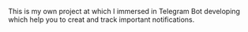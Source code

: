 This is my own project at which I immersed in Telegram Bot developing which help you to creat and track important notifications.
